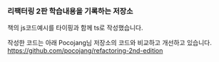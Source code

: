 ### 리팩터링 2판 학습내용을 기록하는 저장소

책의 js코드예시를 타이핑과 함께 ts로 작성했습니다.

작성한 코드는 아래 Pocojang님 저장소의 코드와 비교하고 개선하고 있습니다.
https://github.com/pocojang/refactoring-2nd-edition
